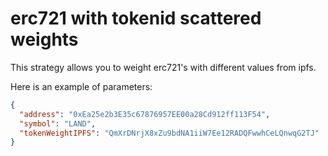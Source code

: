 # erc721 with tokenid scattered weights

This strategy allows you to weight erc721's with different values from ipfs.

Here is an example of parameters:

```json
{
  "address": "0xEa25e2b3E35c67876957EE00a28Cd912ff113F54",
  "symbol": "LAND",
  "tokenWeightIPFS": "QmXrDNrjX8xZu9bdNA1iiW7Ee12RADQFwwhCeLQnwqG2TJ"
}
```
